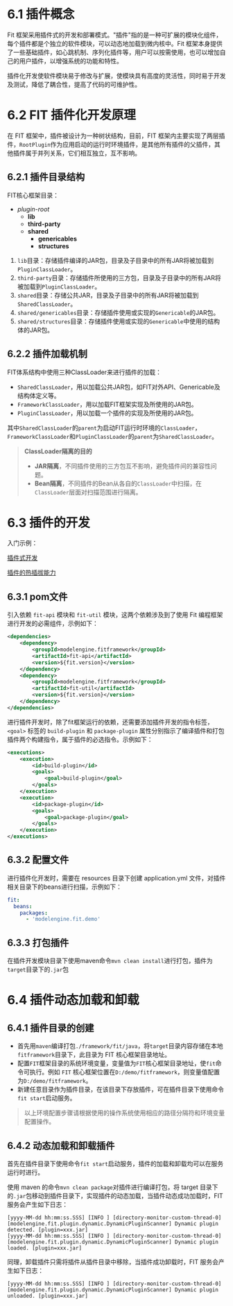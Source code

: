 # 6.1 插件概念

Fit 框架采用插件式的开发和部署模式。"插件"指的是一种可扩展的模块化组件，每个插件都是个独立的软件模块，可以动态地加载到微内核中。Fit 框架本身提供了一些基础插件，如心跳机制、序列化插件等，用户可以按需使用，也可以增加自己的用户插件，以增强系统的功能和特性。

插件化开发使软件模块易于修改与扩展，使模块具有高度的灵活性，同时易于开发及测试，降低了耦合性，提高了代码的可维护性。

# 6.2 FIT 插件化开发原理

在 FIT 框架中，插件被设计为一种树状结构，目前，FIT 框架内主要实现了两层插件，`RootPlugin`作为应用启动的运行时环境插件，是其他所有插件的父插件，其他插件属于并列关系，它们相互独立，互不影响。

## 6.2.1 插件目录结构

FIT核心框架目录：

- *plugin-root*
  - **lib**
  - **third-party**
  - **shared**
    - **genericables**
    - **structures**

1. `lib`目录：存储插件编译的JAR包，目录及子目录中的所有JAR将被加载到`PluginClassLoader`。
2. `third-party`目录：存储插件所使用的三方包，目录及子目录中的所有JAR将被加载到`PluginClassLoader`。
3. `shared`目录：存储公共JAR，目录及子目录中的所有JAR将被加载到`SharedClassLoader`。
4. `shared/genericables`目录：存储插件使用或实现的`Genericable`的JAR包。
5. `shared/structures`目录：存储插件使用或实现的`Genericable`中使用的结构体的JAR包。

## 6.2.2 插件加载机制

FIT体系结构中使用三种ClassLoader来进行插件的加载：

- `SharedClassLoader`，用以加载公共JAR包，如FIT对外API、Genericable及结构体定义等。
- `FrameworkClassLoader`，用以加载FIT框架实现及所使用的JAR包。
- `PluginClassLoader`，用以加载一个插件的实现及所使用的JAR包。

其中`SharedClassLoader`的`parent`为启动FIT运行时环境的`ClassLoader`，`FrameworkClassLoader`和`PluginClassLoader`的`parent`为`SharedClassLoader`。

> **ClassLoader隔离的目的**
>
> - **JAR隔离**，不同插件使用的三方包互不影响，避免插件间的兼容性问题。
> - **Bean隔离**，不同插件的Bean从各自的`ClassLoader`中扫描，在`ClassLoader`层面对扫描范围进行隔离。

# 6.3 插件的开发

入门示例：

[插件式开发](../quick-start-guide/2.%20构建插件式%20Web%20应用.md)

[插件的热插拔能力](../quick-start-guide/3.%20使用插件的热插拔能力.md)

## 6.3.1 pom文件

引入依赖 `fit-api` 模块和 `fit-util` 模块，这两个依赖涉及到了使用 Fit 编程框架进行开发的必需组件，示例如下：

``` xml
<dependencies>
    <dependency>
        <groupId>modelengine.fitframework</groupId>
        <artifactId>fit-api</artifactId>
        <version>${fit.version}</version>
    </dependency>
    <dependency>
        <groupId>modelengine.fitframework</groupId>
        <artifactId>fit-util</artifactId>
        <version>${fit.version}</version>
    </dependency>
</dependencies>
```

进行插件开发时，除了fit框架运行的依赖，还需要添加插件开发的指令标签，`<goal>` 标签的 `build-plugin` 和 `package-plugin` 属性分别指示了编译插件和打包插件两个构建指令，属于插件的必选指令。示例如下：

``` xml
<executions>
    <execution>
        <id>build-plugin</id>
        <goals>
            <goal>build-plugin</goal>
        </goals>
    </execution>
    <execution>
        <id>package-plugin</id>
        <goals>
            <goal>package-plugin</goal>
        </goals>
    </execution>
</executions>
```

## 6.3.2 配置文件

进行插件化开发时，需要在 resources 目录下创建 application.yml 文件，对插件相关目录下的beans进行扫描，示例如下：

``` yml
fit:
  beans:
    packages:
      - 'modelengine.fit.demo'
```

## 6.3.3 打包插件

在插件开发模块目录下使用maven命令`mvn clean install`进行打包，插件为`target`目录下的`.jar`包

# 6.4 插件动态加载和卸载

## 6.4.1 插件目录的创建

- 首先用`maven`编译打包`./framework/fit/java`，将`target`目录内容存储在本地`fitframework`目录下，此目录为 FIT 核心框架目录地址。
- 配置`FIT`框架目录的系统环境变量，变量值为`FIT`核心框架目录地址，使`fit`命令可执行。例如 `FIT` 核心框架位置在`D:/demo/fitframework`，则变量值配置为`D:/demo/fitframework`。
- 新建任意目录作为插件目录，在该目录下存放插件，可在插件目录下使用命令`fit start`启动服务。
> 以上环境配置步骤请根据使用的操作系统使用相应的路径分隔符和环境变量配置操作。

## 6.4.2 动态加载和卸载插件

首先在插件目录下使用命令`fit start`启动服务，插件的加载和卸载均可以在服务运行时进行。

使用 maven 的命令`mvn clean package`对插件进行编译打包，将 target 目录下的`.jar`包移动到插件目录下，实现插件的动态加载，当插件动态成功加载时，FIT 服务会产生如下日志：

```
[yyyy-MM-dd hh:mm:ss.SSS] [INFO ] [directory-monitor-custom-thread-0] [modelengine.fit.plugin.dynamic.DynamicPluginScanner] Dynamic plugin detected. [plugin=xxx.jar]
[yyyy-MM-dd hh:mm:ss.SSS] [INFO ] [directory-monitor-custom-thread-0] [modelengine.fit.plugin.dynamic.DynamicPluginScanner] Dynamic plugin loaded. [plugin=xxx.jar]
```

同理，卸载插件只需将插件从插件目录中移除，当插件成功卸载时，FIT 服务会产生如下日志：

```
[yyyy-MM-dd hh:mm:ss.SSS] [INFO ] [directory-monitor-custom-thread-0] [modelengine.fit.plugin.dynamic.DynamicPluginScanner] Dynamic plugin unloaded. [plugin=xxx.jar]
```
